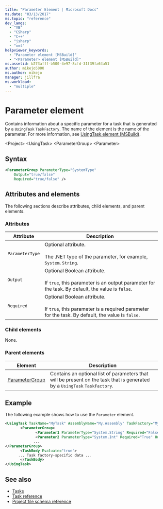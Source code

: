```yaml
---
title: "Parameter Element | Microsoft Docs"
ms.date: "03/13/2017"
ms.topic: "reference"
dev_langs:
  - "VB"
  - "CSharp"
  - "C++"
  - "jsharp"
  - "xml"
helpviewer_keywords:
  - "Parameter element [MSBuild]"
  - "<Parameter> element [MSBuild]"
ms.assetid: b273afff-b500-4e97-8cfd-31f39fa64a51
author: mikejo5000
ms.author: mikejo
manager: jillfra
ms.workload:
  - "multiple"
---
```

# Parameter element
Contains information about a specific parameter for a task that is generated by a `UsingTask` `TaskFactory`.  The name of the element is the name of the parameter.  For more information, see [UsingTask element (MSBuild)](../msbuild/usingtask-element-msbuild.md).

 \<Project>
 \<UsingTask>
 \<ParameterGroup>
 \<Parameter>

## Syntax

```xml
<ParameterGroup ParameterType="SystemType"
    Output="true/false"
    Required="true/false" />
```

## Attributes and elements
 The following sections describe attributes, child elements, and parent elements.

### Attributes

|Attribute|Description|
|---------------|-----------------|
|`ParameterType`|Optional attribute.<br /><br /> The .NET type of the parameter, for example, `System.String`.|
|`Output`|Optional Boolean attribute.<br /><br /> If `true`, this parameter is an output parameter for the task. By default, the value is `false`.|
|`Required`|Optional Boolean attribute.<br /><br /> If `true`, this parameter is a required parameter for the task. By default, the value is `false`.|

### Child elements
 None.

### Parent elements

|Element|Description|
|-------------|-----------------|
|[ParameterGroup](../msbuild/parametergroup-element.md)|Contains an optional list of parameters that will be present on the task that is generated by a `UsingTask` `TaskFactory`.|

## Example
 The following example shows how to use the `Parameter` element.

```xml
<UsingTask TaskName="MyTask" AssemblyName="My.Assembly" TaskFactory="MyTaskFactory">
       <ParameterGroup>
              <Parameter1 ParameterType="System.String" Required="False" Output="False"/>
              <Parameter2 ParameterType="System.Int" Required="True" Output="False"/>
             ...
</ParameterGroup>
       <TaskBody Evaluate="true">
      ... Task factory-specific data ...
       </TaskBody>
</UsingTask>
```

## See also
- [Tasks](../msbuild/msbuild-tasks.md)
- [Task reference](../msbuild/msbuild-task-reference.md)
- [Project file schema reference](../msbuild/msbuild-project-file-schema-reference.md)
